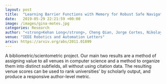 ```yaml
---
layout: post
title:  "Learning Barrier Functions with Memory for Robust Safe Navigation"
date:   2019-05-29 22:21:59 +00:00
image: /images/gina-motes.jpg
categories: Research
author: "<strong>Kehan Long</strong>, Cheng Qian, Jorge Cortes, Nikolay Atanasov"
venue: "IEEE Robotics and Automation Letters"
arxiv: https://arxiv.org/abs/2011.01899
---
```

A bibliometric/scientometric project. Our main two results are a method of assigning value to all venues in computer science and a method to organize them into distinct subfields, all without using citation data. The resulting venue scores can be used to rank universities' by scholarly output, and produce a responsive author-level metric.
